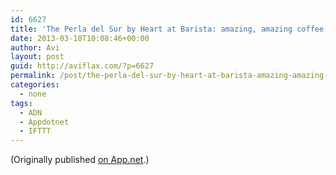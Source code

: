 ```yaml
---
id: 6627
title: 'The Perla del Sur by Heart at Barista: amazing, amazing coffee. Such depth! #ohcaffeineimissedyou #clojurewest #PDX #tw'
date: 2013-03-18T10:08:46+00:00
author: Avi
layout: post
guid: http://aviflax.com/?p=6627
permalink: /post/the-perla-del-sur-by-heart-at-barista-amazing-amazing-coffee-such-depth-ohcaffeineimissedyou-clojurewest-pdx-tw/
categories:
  - none
tags:
  - ADN
  - Appdotnet
  - IFTTT
---
```

(Originally published [on App.net](http://alpha.app.net/aviflax/post/3965680).)